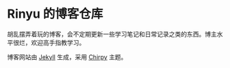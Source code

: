 # Rinyu 的博客仓库

胡乱摆弄着玩的博客，会不定期更新一些学习笔记和日常记录之类的东西。博主水平很烂，欢迎高手指教学习。

博客网站由 [Jekyll](https://jekyllrb.com/) 生成，采用 [Chirpy](https://github.com/cotes2020/jekyll-theme-chirpy) 主题。
